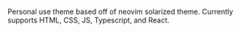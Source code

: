 Personal use theme based off of neovim solarized theme.
Currently supports HTML, CSS, JS, Typescript, and React.
